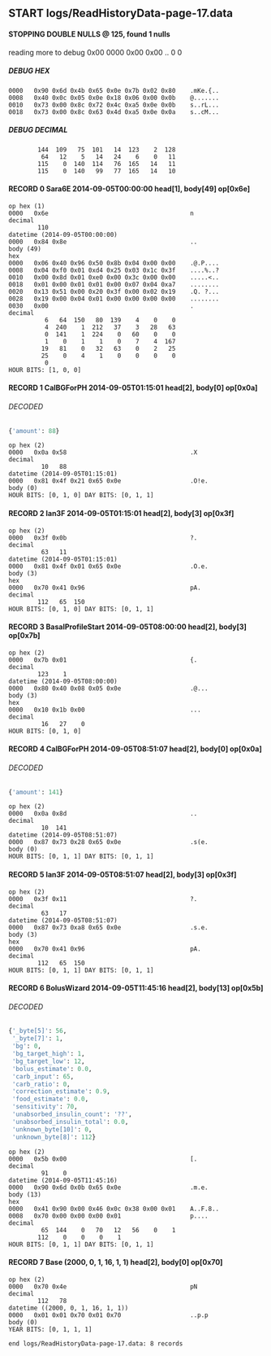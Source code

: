 ## START logs/ReadHistoryData-page-17.data
#### STOPPING DOUBLE NULLS @ 125, found 1 nulls
reading more to debug 0x00
    0000   0x00 0x00                                  ..
              0    0
##### DEBUG HEX
    0000   0x90 0x6d 0x4b 0x65 0x0e 0x7b 0x02 0x80    .mKe.{..
    0008   0x40 0x0c 0x05 0x0e 0x18 0x06 0x00 0x0b    @.......
    0010   0x73 0x00 0x8c 0x72 0x4c 0xa5 0x0e 0x0b    s..rL...
    0018   0x73 0x00 0x8c 0x63 0x4d 0xa5 0x0e 0x0a    s..cM...
##### DEBUG DECIMAL
            144  109   75  101   14  123    2  128
             64   12    5   14   24    6    0   11
            115    0  140  114   76  165   14   11
            115    0  140   99   77  165   14   10
#### RECORD 0 Sara6E 2014-09-05T00:00:00 head[1], body[49] op[0x6e]

    op hex (1)
    0000   0x6e                                       n
    decimal
            110
    datetime (2014-09-05T00:00:00)
    0000   0x84 0x8e                                  ..
    body (49)
    hex
    0000   0x06 0x40 0x96 0x50 0x8b 0x04 0x00 0x00    .@.P....
    0008   0x04 0xf0 0x01 0xd4 0x25 0x03 0x1c 0x3f    ....%..?
    0010   0x00 0x8d 0x01 0xe0 0x00 0x3c 0x00 0x00    .....<..
    0018   0x01 0x00 0x01 0x01 0x00 0x07 0x04 0xa7    ........
    0020   0x13 0x51 0x00 0x20 0x3f 0x00 0x02 0x19    .Q. ?...
    0028   0x19 0x00 0x04 0x01 0x00 0x00 0x00 0x00    ........
    0030   0x00                                       .
    decimal
              6   64  150   80  139    4    0    0
              4  240    1  212   37    3   28   63
              0  141    1  224    0   60    0    0
              1    0    1    1    0    7    4  167
             19   81    0   32   63    0    2   25
             25    0    4    1    0    0    0    0
              0
    HOUR BITS: [1, 0, 0]
#### RECORD 1 CalBGForPH 2014-09-05T01:15:01 head[2], body[0] op[0x0a]
###### DECODED
```python
{'amount': 88}
```
    op hex (2)
    0000   0x0a 0x58                                  .X
    decimal
             10   88
    datetime (2014-09-05T01:15:01)
    0000   0x81 0x4f 0x21 0x65 0x0e                   .O!e.
    body (0)
    HOUR BITS: [0, 1, 0] DAY BITS: [0, 1, 1]
#### RECORD 2 Ian3F 2014-09-05T01:15:01 head[2], body[3] op[0x3f]

    op hex (2)
    0000   0x3f 0x0b                                  ?.
    decimal
             63   11
    datetime (2014-09-05T01:15:01)
    0000   0x81 0x4f 0x01 0x65 0x0e                   .O.e.
    body (3)
    hex
    0000   0x70 0x41 0x96                             pA.
    decimal
            112   65  150
    HOUR BITS: [0, 1, 0] DAY BITS: [0, 1, 1]
#### RECORD 3 BasalProfileStart 2014-09-05T08:00:00 head[2], body[3] op[0x7b]

    op hex (2)
    0000   0x7b 0x01                                  {.
    decimal
            123    1
    datetime (2014-09-05T08:00:00)
    0000   0x80 0x40 0x08 0x05 0x0e                   .@...
    body (3)
    hex
    0000   0x10 0x1b 0x00                             ...
    decimal
             16   27    0
    HOUR BITS: [0, 1, 0]
#### RECORD 4 CalBGForPH 2014-09-05T08:51:07 head[2], body[0] op[0x0a]
###### DECODED
```python
{'amount': 141}
```
    op hex (2)
    0000   0x0a 0x8d                                  ..
    decimal
             10  141
    datetime (2014-09-05T08:51:07)
    0000   0x87 0x73 0x28 0x65 0x0e                   .s(e.
    body (0)
    HOUR BITS: [0, 1, 1] DAY BITS: [0, 1, 1]
#### RECORD 5 Ian3F 2014-09-05T08:51:07 head[2], body[3] op[0x3f]

    op hex (2)
    0000   0x3f 0x11                                  ?.
    decimal
             63   17
    datetime (2014-09-05T08:51:07)
    0000   0x87 0x73 0xa8 0x65 0x0e                   .s.e.
    body (3)
    hex
    0000   0x70 0x41 0x96                             pA.
    decimal
            112   65  150
    HOUR BITS: [0, 1, 1] DAY BITS: [0, 1, 1]
#### RECORD 6 BolusWizard 2014-09-05T11:45:16 head[2], body[13] op[0x5b]
###### DECODED
```python
{'_byte[5]': 56,
 '_byte[7]': 1,
 'bg': 0,
 'bg_target_high': 1,
 'bg_target_low': 12,
 'bolus_estimate': 0.0,
 'carb_input': 65,
 'carb_ratio': 0,
 'correction_estimate': 0.9,
 'food_estimate': 0.0,
 'sensitivity': 70,
 'unabsorbed_insulin_count': '??',
 'unabsorbed_insulin_total': 0.0,
 'unknown_byte[10]': 0,
 'unknown_byte[8]': 112}
```
    op hex (2)
    0000   0x5b 0x00                                  [.
    decimal
             91    0
    datetime (2014-09-05T11:45:16)
    0000   0x90 0x6d 0x0b 0x65 0x0e                   .m.e.
    body (13)
    hex
    0000   0x41 0x90 0x00 0x46 0x0c 0x38 0x00 0x01    A..F.8..
    0008   0x70 0x00 0x00 0x00 0x01                   p....
    decimal
             65  144    0   70   12   56    0    1
            112    0    0    0    1
    HOUR BITS: [0, 1, 1] DAY BITS: [0, 1, 1]
#### RECORD 7 Base (2000, 0, 1, 16, 1, 1) head[2], body[0] op[0x70]

    op hex (2)
    0000   0x70 0x4e                                  pN
    decimal
            112   78
    datetime ((2000, 0, 1, 16, 1, 1))
    0000   0x01 0x01 0x70 0x01 0x70                   ..p.p
    body (0)
    YEAR BITS: [0, 1, 1, 1]
`end logs/ReadHistoryData-page-17.data: 8 records`
